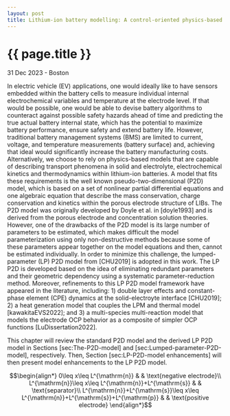 ```yaml
---
layout: post
title: Lithium-ion battery modelling: A control-oriented physics-based modelling approach 
---
```


{{ page.title }}
================

<p class="meta">31 Dec 2023 - Boston</p>
<script src="https://cdn.mathjax.org/mathjax/latest/MathJax.js?config=TeX-AMS-MML_HTMLorMML" type="text/javascript"></script>

In electric vehicle (EV) applications, one would ideally like to have sensors embedded within the battery cells to measure individual internal electrochemical variables and temperature at the electrode level. If that would be possible, one would be able to devise battery algorithms to counteract against possible safety hazards ahead of time and predicting the true actual battery internal state, which has the potential to maximize battery performance, ensure safety and extend battery life. However, traditional battery management systems (BMS) are limited to current, voltage, and temperature measurements (battery surface) and, achieving that ideal would significantly increase the battery manufacturing costs. Alternatively, we choose to rely on physics-based models that are capable of describing transport phenomena in solid and electrolyte, electrochemical kinetics and thermodynamics within lithium-ion batteries. A model that fits these requirements is the well known pseudo-two-dimensional (P2D) model, which is based on a set of nonlinear partial differential equations and one algebraic equation that describe the mass conservation, charge conservation and kinetics within the porous electrode structure of LIBs. The P2D model was originally developed by Doyle et al. in [doyle1993] and is derived from the porous electrode and concentration solution theories. However, one of the drawbacks of the P2D model is its large number of parameters to be estimated, which makes difficult the model parameterization using only non-destructive methods because some of these parameters appear together on the model equations and then, cannot be estimated individually. In order to minimize this challenge, the lumped-parameter (LP) P2D model from [CHU2019] is adopted in this work. The LP P2D is developed based on the idea of eliminating redundant parameters and their geometric dependency using a systematic parameter-reduction method. Moreover, refinements to this LP P2D model framework have appeared in the literature, including: 1) double layer effects and constant-phase element (CPE) dynamics at the solid-electroyte interface [CHU2019]; 2) a heat generation model that couples the LPM and thermal model [kawakitaEVS2022]; and 3) a multi-species multi-reaction model that models the electrode OCP behavior as a composite of simpler OCP functions [LuDissertation2022]. 

This chapter will review the standard P2D model and the derived LP P2D model in Sections [sec:The-P2D-model] and [sec:Lumped-parameter-P2D-model], respectively. Then, Section [sec:LP-P2D-model enhancements] will then present model enhancements to the LP P2D model.


$$\begin{align*}
0\leq x\leq L^{\mathrm{n}} &  & \text{negative electrode}\\
L^{\mathrm{n}}\leq x\leq L^{\mathrm{n}}+L^{\mathrm{s}} &  & \text{separator}\\
L^{\mathrm{n}}+L^{\mathrm{s}}\leq x\leq L^{\mathrm{n}}+L^{\mathrm{s}}+L^{\mathrm{p}} &  & \text{positive electrode}
\end{align*}$$
